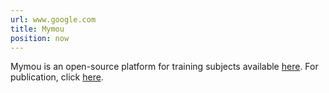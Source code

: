 ```yaml
---
url: www.google.com
title: Mymou
position: now
---
```

Mymou is an open-source platform for training subjects available <a href="https://github.com/jamesbutler01/Mymou">here</a>. For publication, 
click <a href="https://link.springer.com/content/pdf/10.3758/s13428-018-1109-5.pdf">here</a>.